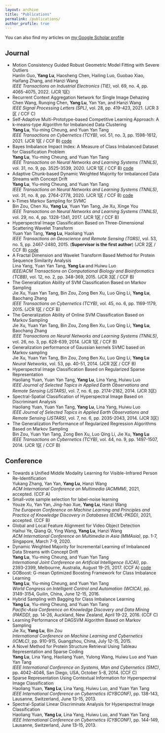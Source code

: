 ```yaml
---
layout: archive
title: "Publications"
permalink: /publications/
author_profile: true
---
```


You can also find my articles on [my Google Scholar profile](https://scholar.google.com.hk/citations?user=r7r4FGwAAAAJ&hl=zh-TW&oi=ao)

## Journal
- Motion Consistency Guided Robust Geometric Model Fitting with Severe Outliers  
  Hanlin Guo, **Yang Lu**, Haosheng Chen, Hailing Luo, Guobao Xiao, Haifang Zhang, and Hanzi Wang  
  _IEEE Transactions on Industrial Electronics (TIE)_, vol. 69, no. 4, pp. 4065-4075, 2022. (JCR 1区)  
- Recurrent Context Aggregation Network for Single Image Dehazing  
  Chen Wang, Runqing Chen, **Yang Lu**, Yan Yan, and Hanzi Wang  
  _IEEE Signal Processing Letters (SPL)_, vol. 28, pp. 419-423, 2021. (JCR 3区 / CCF C)  
- Self-Adaptive Multi-Prototype-based Competitive Learning Approach: A k-means-type Algorithm for Imbalanced Data Clustering  
  **Yang Lu**, Yiu-ming Cheung, and Yuan Yan Tang  
  _IEEE Transactions on Cybernetics (TCYB)_, vol. 51, no. 3, pp. 1598-1612, 2021. (JCR 1区 / CCF B) [code](https://github.com/jasonyanglu/SMCL)  
- Bayes Imbalance Impact Index: A Measure of Class Imbalanced Dataset for Classification Problem  
  **Yang Lu**, Yiu-ming Cheung, and Yuan Yan Tang  
  _IEEE Transactions on Neural Networks and Learning Systems (TNNLS)_, vol. 31, no. 9, pp. 3525-3539, 2020. (JCR 1区 / CCF B) [code](https://github.com/jasonyanglu/BI3)  
- Adaptive Chunk-based Dynamic Weighted Majority for Imbalanced Data Streams with Concept Drift  
  **Yang Lu**, Yiu-ming Cheung, and Yuan Yan Tang  
  _IEEE Transactions on Neural Networks and Learning Systems (TNNLS)_, vol. 31, no. 8, pp. 2764-2778, 2020. (JCR 1区 / CCF B) [code](https://github.com/jasonyanglu/ACDWM)  
- k-Times Markov Sampling for SVMC  
  Bin Zou, Chen Xu, **Yang Lu**, Yuan Yan Tang, Jie Xu, Xinge You  
  _IEEE Transactions on Neural Networks and Learning Systems (TNNLS)_, vol. 29, no. 4, pp. 1328-1341, 2017. (JCR 1区 / CCF B)  
- Hyperspectral Image Classification Based on Three-Dimensional Scattering Wavelet Transform  
  Yuan Yan Tang, **Yang Lu**, Haoliang Yuan  
  _IEEE Transactions on Geoscience and Remote Sensing (TGRS)_, vol. 53, no. 5, pp. 2467-2480, 2015. (**Supervisor is the first author**) (JCR 2区 / CCF B) [code](https://github.com/jasonyanglu/3d_scattering)  
- A Fractal Dimension and Wavelet Transform Based Method for Protein Sequence Similarity Analysis  
  Lina Yang, Yuan Yan Tang, **Yang Lu** and Huiwu Luo  
  _IEEE/ACM Transactions on Computational Biology and Bioinformatics (TCBB)_, vol. 12, no. 2, pp. 348-369, 2015. (JCR 3区 / CCF B)  
- The Generalization Ability of SVM Classification Based on Markov Sampling  
  Jie Xu, Yuan Yan Tang, Bin Zou, Zong Ben Xu, Luo Qing Li, **Yang Lu**, Baochang Zhang  
  _IEEE Transactions on Cybernetics (TCYB)_, vol. 45, no. 6, pp. 1169-1179, 2015. (JCR 1区 / CCF B)  
- The Generalization Ability of Online SVM Classification Based on Markov Sampling  
  Jie Xu, Yuan Yan Tang, Bin Zou, Zong Ben Xu, Luo Qing Li, **Yang Lu**, Baochang Zhang  
  _IEEE Transactions on Neural Networks and Learning Systems (TNNLS)_, vol. 26, no. 3, pp. 628-639, 2014. (JCR 1区 / CCF B)  
- Generalization performance of Gaussian kernels SVMC based on Markov sampling  
  Jie Xu, Yuan Yan Tang, Bin Zou, Zong Ben Xu, Luo Qing Li, **Yang Lu**  
  _Neural Networks_, vol. 53, pp. 40-51, 2014. (JCR 2区 / CCF B)  
- Hyperspectral Image Classification Based on Regularized Sparse Representation  
  Haoliang Yuan, Yuan Yan Tang, **Yang Lu**, Lina Yang, Huiwu Luo  
  _IEEE Journal of Selected Topics in Applied Earth Observations and Remote Sensing (JSTARS)_, vol. 7, no. 6, pp. 2174-2182, 2014. (JCR 3区)  
- Spectral-Spatial Classification of Hyperspectral Image Based on Discriminant Analysis  
  Haoliang Yuan, Yuan Yan Tang, **Yang Lu**, Lina Yang, Huiwu Luo  
  _IEEE Journal of Selected Topics in Applied Earth Observations and Remote Sensing (JSTARS)_, vol. 7, no. 6, pp. 2035-2043, 2014. (JCR 3区)  
- The Generalization Performance of Regularized Regression Algorithms Based on Markov Sampling  
  Bin Zou, Yuan Yan Tang, Zong Ben Xu, Luo Qing Li, Jie Xu, **Yang Lu**  
  _IEEE Transactions on Cybernetics (TCYB)_, vol. 44, no. 9, pp. 1497-1507, 2014. (JCR 1区 / CCF B)  

## Conference
- Towards a Unified Middle Modality Learning for Visible-Infrared Person Re-Identification  
  Yukang Zhang, Yan Yan, **Yang Lu**, Hanzi Wang  
  _ACM International Conference on Multimedia (ACMMM)_, 2021, accepted. (CCF A)  
- Small-vote sample selection for label-noise learning  
  Youze Xu, Yan Yan, Jing-hao Xue, **Yang Lu**, Hanzi Wang  
  _The European Conference on Machine Learning and Principles and Practice of Knowledge Discovery in Databases (ECML-PKDD)_, 2021, accepted. (CCF B)  
- Global and Local Feature Alignment for Video Object Detection  
  Haihui Ye, Qiang Qi, Ying Wang, **Yang Lu**, Hanzi Wang  
  _ACM International Conference on Multimedia in Asia (MMAsia)_, pp. 1-7, Singapore, March 7-9, 2020.  
- Dynamic Weighted Majority for Incremental Learning of Imbalanced Data Streams with Concept Drift  
  **Yang Lu**, Yiu-ming Cheung, and Yuan Yan Tang  
  _International Joint Conference on Artificial Intelligence (IJCAI)_, pp. 2393-2399, Melbourne, Australia, August 19-25, 2017. (CCF A) [code](https://github.com/jasonyanglu/dwmil)  
- GOBoost: G-mean Optimized Boosting Framework for Class Imbalance Learning  
  **Yang Lu**, Yiu-ming Cheung, and Yuan Yan Tang  
  _World Congress on Intelligent Control and Automation (WCICA)_, pp.  3149-3154, Guilin, China, June 12-15, 2016.  
- Hybrid Sampling with Bagging for Class Imbalance Learning  
  **Yang Lu**, Yiu-ming Cheung, and Yuan Yan Tang  
  _Pacific-Asia Conference on Knowledge Discovery and Data Mining (PAKDD)_, pp. 14-26, Auckland, New Zealand, April 19-22, 2016. (CCF C)  
- Learning Performance of DAGSVM Algorithm Based on Markov Sampling  
  Jie Xu, **Yang Lu**, Bin Zou  
  _International Conference on Machine Learning and Cybernetics (ICMLC)_, pp. 910-915, Guangzhou, China, July 12-15, 2015.  
- A Novel Method for Protein Structure Retrieval Using Tableau Representation and Sparse Coding  
  **Yang Lu**, Lina Yang, Haoliang Yuan, Yulong Wang, Huiwu Luo and Yuan Yan Tang  
  _IEEE International Conference on Systems, Man and Cybernetics (SMC)_, pp. 4042-4046, San Diego, USA, October 5-8, 2014. (CCF C)  
- Sparse Representation Using Contextual Information for Hyperspectral Image Classification  
  Haoliang Yuan, **Yang Lu**, Lina Yang, Huiwu Luo, and Yuan Yan Tang  
  _IEEE International Conference on Cybernetics (CYBCONF)_, pp. 138-143, Lausanne, Switzerland, June 13-15, 2013.  
- Spectral-Spatial Linear Discriminate Analysis for Hyperspectral Image Classification  
  Haoliang Yuan, **Yang Lu**, Lina Yang, Huiwu Luo, and Yuan Yan Tang  
  _IEEE International Conference on Cybernetics (CYBCONF)_, pp. 144-149, Lausanne, Switzerland, June 13-15, 2013.  